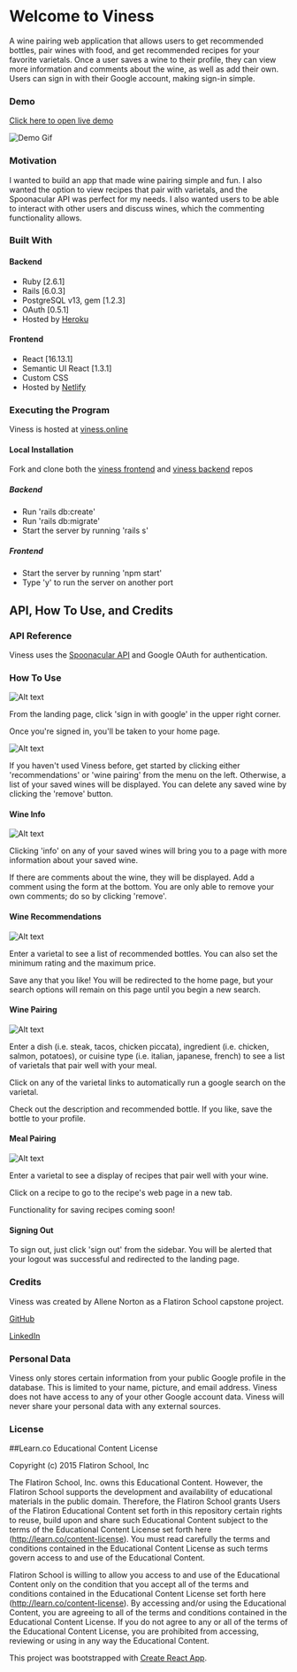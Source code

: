 # Welcome to Viness

A wine pairing web application that allows users to get recommended bottles, pair wines with food, and get recommended recipes for your favorite varietals. Once a user saves a wine to their profile, they can view more information and comments about the wine, as well as add their own. Users can sign in with their Google account, making sign-in simple.

### Demo

[Click here to open live demo](https://www.viness.online)



![Demo Gif](https://github.com/allene-norton/viness-frontend/blob/main/vinessdemogif.gif?raw=true)

### Motivation

I wanted to build an app that made wine pairing simple and fun. I also wanted the option to view recipes that pair with varietals, and the Spoonacular API was perfect for my needs. I also wanted users to be able to interact with other users and discuss wines, which the commenting functionality allows.

### Built With

#### Backend

* Ruby [2.6.1]
* Rails [6.0.3]
* PostgreSQL v13, gem [1.2.3]
* OAuth [0.5.1]
* Hosted by [Heroku](https://www.heroku.com/)

#### Frontend

* React [16.13.1]
* Semantic UI React [1.3.1]
* Custom CSS
* Hosted by [Netlify](https://www.netlify.com/)

### Executing the Program

Viness is hosted at [viness.online](https://www.viness.online)

#### Local Installation
Fork and clone both the [viness frontend](https://github.com/allene-norton/viness-frontend) and [viness backend](https://github.com/allene-norton/viness-backend) repos 

##### Backend

* Run 'rails db:create'
* Run 'rails db:migrate'
* Start the server by running 'rails s'

##### Frontend

* Start the server by running 'npm start'
* Type 'y' to run the server on another port


## API, How To Use, and Credits
### API Reference

Viness uses the [Spoonacular API](https://spoonacular.com/food-api) and Google OAuth for authentication.

### How To Use

![Alt text](viness_landing.png "Landing")

From the landing page, click 'sign in with google' in the upper right corner.

Once you're signed in, you'll be taken to your home page.

![Alt text](viness_home.png "Home Page")

If you haven't used Viness before, get started by clicking either 'recommendations' or 'wine pairing' from the menu on the left. Otherwise, a list of your saved wines will be displayed. You can delete any saved wine by clicking the 'remove' button.

#### Wine Info

![Alt text](viness_info.png "Info Page")

Clicking 'info' on any of your saved wines will bring you to a page with more information about your saved wine.

If there are comments about the wine, they will be displayed. Add a comment using the form at the bottom. You are only able to remove your own comments; do so by clicking 'remove'.

#### Wine Recommendations

![Alt text](viness_recs.png "Recommendations Page")

Enter a varietal to see a list of recommended bottles. You can also set the minimum rating and the maximum price.

Save any that you like! You will be redirected to the home page, but your search options will remain on this page until you begin a new search.

#### Wine Pairing

![Alt text](viness_wp.png "Wine Pairing Page")

Enter a dish (i.e. steak, tacos, chicken piccata), ingredient (i.e. chicken, salmon, potatoes), or cuisine type (i.e. italian, japanese, french) to see a list of varietals that pair well with your meal.

Click on any of the varietal links to automatically run a google search on the varietal.

Check out the description and recommended bottle. If you like, save the bottle to your profile.

#### Meal Pairing

![Alt text](viness_mp.png "Home Page")

Enter a varietal to see a display of recipes that pair well with your wine.

Click on a recipe to go to the recipe's web page in a new tab.

Functionality for saving recipes coming soon!

#### Signing Out

To sign out, just click 'sign out' from the sidebar. You will be alerted that your logout was successful and redirected to the landing page.

### Credits

Viness was created by Allene Norton as a Flatiron School capstone project.

[GitHub](https://github.com/allene-norton)

[LinkedIn](https://linkedin.com/in/allene-norton)

### Personal Data

Viness only stores certain information from your public Google profile in the database. This is limited to your name, picture, and email address. Viness does not have access to any of your other Google account data. Viness will never share your personal data with any external sources. 

### License

##Learn.co Educational Content License

Copyright (c) 2015 Flatiron School, Inc

The Flatiron School, Inc. owns this Educational Content. However, the Flatiron School supports the development and availability of educational materials in the public domain. Therefore, the Flatiron School grants Users of the Flatiron Educational Content set forth in this repository certain rights to reuse, build upon and share such Educational Content subject to the terms of the Educational Content License set forth here (http://learn.co/content-license). You must read carefully the terms and conditions contained in the Educational Content License as such terms govern access to and use of the Educational Content.

Flatiron School is willing to allow you access to and use of the Educational Content only on the condition that you accept all of the terms and conditions contained in the Educational Content License set forth here (http://learn.co/content-license). By accessing and/or using the Educational Content, you are agreeing to all of the terms and conditions contained in the Educational Content License. If you do not agree to any or all of the terms of the Educational Content License, you are prohibited from accessing, reviewing or using in any way the Educational Content.





This project was bootstrapped with [Create React App](https://github.com/facebook/create-react-app).

